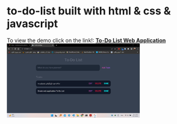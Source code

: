 # to-do-list built with html & css & javascript
To view the demo click on the link!: **[To-Do List Web Application](https://mohmeri73.github.io/to-do-list/)**
<img src="https://github.com/MohMeri73/to-do-list/blob/main/assets/screenshot - To-DoList.png" width="70%" />
